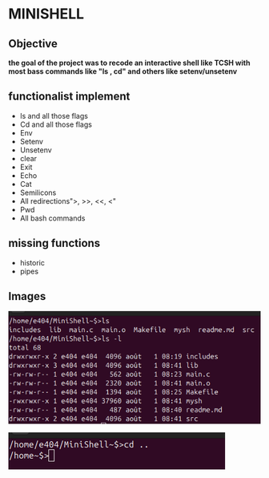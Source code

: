 # MINISHELL

## Objective


**the goal of the project was to recode an interactive shell like TCSH with most bass commands like "ls , cd" and others like setenv/unsetenv**  


## functionalist implement 

* ls and all those flags
* Cd and all those flags
* Env
* Setenv
* Unsetenv
* clear
* Exit
* Echo
* Cat
* Semilicons
* All redirections">, >>, <<, <"
* Pwd
* All bash commands


## missing functions

* historic
* pipes

## Images

![This is an alt text.]( https://github.com/LypsorTek/MiniShell/blob/main/imgMarkdown/lscommand.png "This is a sample image.")

![This is an alt text.]( https://github.com/LypsorTek/MiniShell/blob/main/imgMarkdown/cdcommand.png "This is a sample image.")